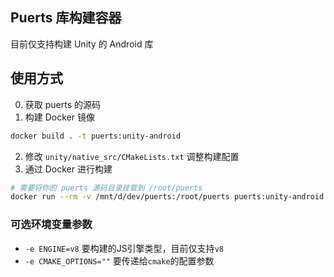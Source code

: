 ## Puerts 库构建容器

目前仅支持构建 Unity 的 Android 库

## 使用方式
0. 获取 puerts 的源码
1. 构建 Docker 镜像
```bash
docker build . -t puerts:unity-android
```
2. 修改 `unity/native_src/CMakeLists.txt` 调整构建配置
3. 通过 Docker 进行构建
```bash
# 需要将你的 puerts 源码目录挂载到 /root/puerts
docker run --rm -v /mnt/d/dev/puerts:/root/puerts puerts:unity-android
```

### 可选环境变量参数
- `-e ENGINE=v8` 要构建的JS引擎类型，目前仅支持`v8`
- `-e CMAKE_OPTIONS=""` 要传递给`cmake`的配置参数

